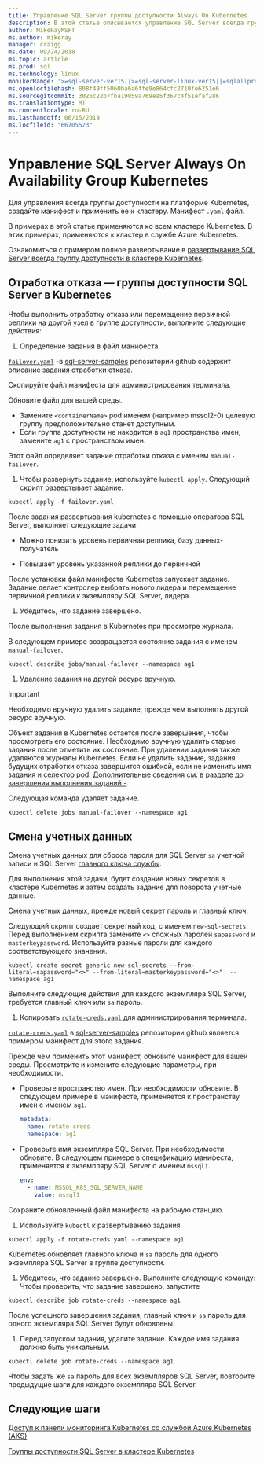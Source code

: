 ```yaml
---
title: Управление SQL Server группы доступности Always On Kubernetes
description: В этой статье описывается управление SQL Server всегда группу доступности в Kubernetes.
author: MikeRayMSFT
ms.author: mikeray
manager: craigg
ms.date: 09/24/2018
ms.topic: article
ms.prod: sql
ms.technology: linux
monikerRange: '>=sql-server-ver15||>=sql-server-linux-ver15||=sqlallproducts-allversions'
ms.openlocfilehash: 808f49ff5060ba6a6ffe9e864cfc2710fe6251e6
ms.sourcegitcommit: 3026c22b7fba19059a769ea5f367c4f51efaf286
ms.translationtype: MT
ms.contentlocale: ru-RU
ms.lasthandoff: 06/15/2019
ms.locfileid: "66705523"
---
```

# <a name="manage-sql-server-always-on-availability-group-kubernetes"></a>Управление SQL Server Always On Availability Group Kubernetes

Для управления всегда группы доступности на платформе Kubernetes, создайте манифест и применить ее к кластеру. Манифест `.yaml` файл.  

В примерах в этой статье применяются ко всем кластере Kubernetes. В этих примерах, применяются к кластер в службе Azure Kubernetes.

Ознакомиться с примером полное развертывание в [развертывание SQL Server всегда группу доступности в кластере Kubernetes](sql-server-linux-kubernetes-deploy.md).

## <a name="fail-over---sql-server-availability-group-on-kubernetes"></a>Отработка отказа — группы доступности SQL Server в Kubernetes

Чтобы выполнить отработку отказа или перемещение первичной реплики на другой узел в группе доступности, выполните следующие действия:

1. Определение задания в файл манифеста.

  [`failover.yaml`](https://github.com/Microsoft/sql-server-samples/tree/master/samples/features/high%20availability/Kubernetes/sample-manifest-files/failover.yaml) -в [sql-server-samples](https://github.com/Microsoft/sql-server-samples/tree/master/samples/features/high%20availability/Kubernetes/sample-manifest-files) репозиторий github содержит описание задания отработки отказа.

  Скопируйте файл манифеста для администрирования терминала.

  Обновите файл для вашей среды.

  - Замените `<containerName>` pod именем (например mssql2-0) целевую группу предположительно станет доступным.
  - Если группа доступности не находится в `ag1` пространства имен, замените `ag1` с пространством имен.

  Этот файл определяет задание отработки отказа с именем `manual-failover`.

1. Чтобы развернуть задание, используйте `kubectl apply`. Следующий скрипт развертывает задание.

  ```azurecli
  kubectl apply -f failover.yaml
  ```

  После задания развертывания kubernetes с помощью оператора SQL Server, выполняет следующие задачи:
  
  - Можно понизить уровень первичная реплика, базу данных-получатель
  
  - Повышает уровень указанной реплики до первичной
  
  После установки файл манифеста Kubernetes запускает задание. Задание делает контролер выбрать нового лидера и перемещение первичной реплики к экземпляру SQL Server, лидера.

1. Убедитесь, что задание завершено.
  
  После выполнения задания в Kubernetes при просмотре журнала.
  
  В следующем примере возвращается состояние задания с именем `manual-failover`.

  ```azurecli
  kubectl describe jobs/manual-failover --namespace ag1
  ```

1. Удаление задания на другой ресурс вручную. 

  >[!IMPORTANT]
  >Необходимо вручную удалить задание, прежде чем выполнять другой ресурс вручную.
  > 
  >Объект задания в Kubernetes остается после завершения, чтобы просмотреть его состояние. Необходимо вручную удалить старые задания после отметить их состояние. При удалении задания также удаляются журналы Kubernetes. Если не удалить задание, задания будущих отработки отказа завершится ошибкой, если не изменить имя задания и селектор pod. Дополнительные сведения см. в разделе [до завершения выполнения заданий -](https://kubernetes.io/docs/concepts/workloads/controllers/jobs-run-to-completion/).

  Следующая команда удаляет задание.

  ```azurecli
  kubectl delete jobs manual-failover --namespace ag1
  ```

## <a name="rotate-credentials"></a>Смена учетных данных

Смена учетных данных для сброса пароля для SQL Server `sa` учетной записи и SQL Server [главного ключа службы](../relational-databases/security/encryption/service-master-key.md). 

Для выполнения этой задачи, будет создание новых секретов в кластере Kubernetes и затем создать задание для поворота учетные данные.

Смена учетных данных, прежде новый секрет пароль и главный ключ.

Следующий скрипт создает секретный код, с именем `new-sql-secrets`. Перед выполнением скрипта замените `<>` сложных паролей `sapassword` и `masterkeypassword`. Используйте разные пароли для каждого соответствующего значения.

```azurecli
kubectl create secret generic new-sql-secrets --from-literal=sapassword="<>" --from-literal=masterkeypassword="<>"  --namespace ag1
```

Выполните следующие действия для каждого экземпляра SQL Server, требуется главный ключ или `sa` пароль.

1. Копировать [ `rotate-creds.yaml` ](https://github.com/Microsoft/sql-server-samples/blob/master/samples/features/high%20availability/Kubernetes/sample-manifest-files/rotate-creds.yaml) для администрирования терминала.

  [`rotate-creds.yaml`](https://github.com/Microsoft/sql-server-samples/blob/master/samples/features/high%20availability/Kubernetes/sample-manifest-files/rotate-creds.yaml) в [sql-server-samples](https://github.com/Microsoft/sql-server-samples/tree/master/samples/features/high%20availability/Kubernetes/sample-deployment-script/) репозитории github является примером манифест для этого задания.

  Прежде чем применить этот манифест, обновите манифест для вашей среды. Просмотрите и измените следующие параметры, при необходимости.

  - Проверьте пространство имен. При необходимости обновите. В следующем примере в манифесте, применяется к пространству имен с именем `ag1`.

    ```yaml
    metadata:
      name: rotate-creds
      namespace: ag1
    ```

  - Проверьте имя экземпляра SQL Server. При необходимости обновите. В следующем примере в спецификацию манифеста, применяется к экземпляру SQL Server с именем `mssql1`.

    ```yaml
    env:
      - name: MSSQL_K8S_SQL_SERVER_NAME
        value: mssql1
    ```

  Сохраните обновленный файл манифеста на рабочую станцию.

1. Используйте `kubectl` к развертыванию задания.

  ```azurecli
  kubectl apply -f rotate-creds.yaml --namespace ag1
  ```

  Kubernetes обновляет главного ключа и `sa` пароль для одного экземпляра SQL Server в группе доступности.

1. Убедитесь, что задание завершено. Выполните следующую команду: Чтобы проверить, что задание завершено, запустите 

  ```azcli
  kubectl describe job rotate-creds --namespace ag1
  ```

  После успешного завершения задания, главный ключ и `sa` пароль для одного экземпляра SQL Server будут обновлены.


1. Перед запуском задания, удалите задание. Каждое имя задания должно быть уникальным.

  ```azurecli
  kubectl delete job rotate-creds --namespace ag1
  ```

Чтобы задать же `sa` пароль для всех экземпляров SQL Server, повторите предыдущие шаги для каждого экземпляра SQL Server.

## <a name="next-steps"></a>Следующие шаги

[Доступ к панели мониторинга Kubernetes со службой Azure Kubernetes (AKS)](https://docs.microsoft.com/azure/aks/kubernetes-dashboard)

[Группы доступности SQL Server в кластере Kubernetes](sql-server-ag-kubernetes.md)
